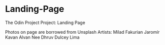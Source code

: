 # Landing-Page
The Odin Project Project: Landing Page

Photos on page are borrowed from Unsplash
Artists: 
Milad Fakurian
Jaromír Kavan
Alvan Nee
Dhruv
Dulcey Lima
